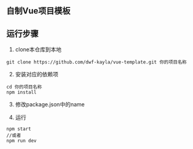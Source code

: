 ## 自制Vue项目模板

## 运行步骤
1. clone本仓库到本地
```base
git clone https://github.com/dwf-kayla/vue-template.git 你的项目名称
```

2. 安装对应的依赖项
```
cd 你的项目名称
npm install
```

3. 修改package.json中的name


4. 运行
```
npm start
//或者
npm run dev
```